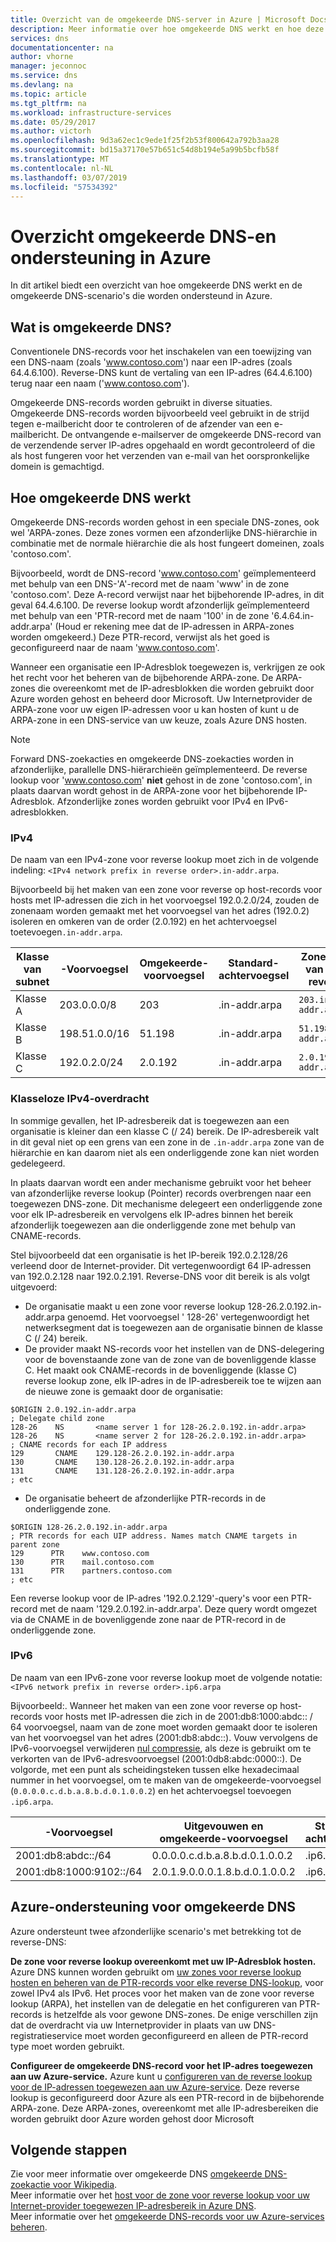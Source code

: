 ```yaml
---
title: Overzicht van de omgekeerde DNS-server in Azure | Microsoft Docs
description: Meer informatie over hoe omgekeerde DNS werkt en hoe deze kan worden gebruikt in Azure
services: dns
documentationcenter: na
author: vhorne
manager: jeconnoc
ms.service: dns
ms.devlang: na
ms.topic: article
ms.tgt_pltfrm: na
ms.workload: infrastructure-services
ms.date: 05/29/2017
ms.author: victorh
ms.openlocfilehash: 9d3a62ec1c9ede1f25f2b53f800642a792b3aa28
ms.sourcegitcommit: bd15a37170e57b651c54d8b194e5a99b5bcfb58f
ms.translationtype: MT
ms.contentlocale: nl-NL
ms.lasthandoff: 03/07/2019
ms.locfileid: "57534392"
---
```

# <a name="overview-of-reverse-dns-and-support-in-azure"></a>Overzicht omgekeerde DNS-en ondersteuning in Azure

In dit artikel biedt een overzicht van hoe omgekeerde DNS werkt en de omgekeerde DNS-scenario's die worden ondersteund in Azure.

## <a name="what-is-reverse-dns"></a>Wat is omgekeerde DNS?

Conventionele DNS-records voor het inschakelen van een toewijzing van een DNS-naam (zoals 'www.contoso.com') naar een IP-adres (zoals 64.4.6.100).  Reverse-DNS kunt de vertaling van een IP-adres (64.4.6.100) terug naar een naam ('www.contoso.com').

Omgekeerde DNS-records worden gebruikt in diverse situaties. Omgekeerde DNS-records worden bijvoorbeeld veel gebruikt in de strijd tegen e-mailbericht door te controleren of de afzender van een e-mailbericht.  De ontvangende e-mailserver de omgekeerde DNS-record van de verzendende server IP-adres opgehaald en wordt gecontroleerd of die als host fungeren voor het verzenden van e-mail van het oorspronkelijke domein is gemachtigd. 

## <a name="how-reverse-dns-works"></a>Hoe omgekeerde DNS werkt

Omgekeerde DNS-records worden gehost in een speciale DNS-zones, ook wel 'ARPA-zones.  Deze zones vormen een afzonderlijke DNS-hiërarchie in combinatie met de normale hiërarchie die als host fungeert domeinen, zoals 'contoso.com'.

Bijvoorbeeld, wordt de DNS-record 'www.contoso.com' geïmplementeerd met behulp van een DNS-'A'-record met de naam 'www' in de zone 'contoso.com'.  Deze A-record verwijst naar het bijbehorende IP-adres, in dit geval 64.4.6.100.  De reverse lookup wordt afzonderlijk geïmplementeerd met behulp van een 'PTR-record met de naam '100' in de zone '6.4.64.in-addr.arpa' (Houd er rekening mee dat de IP-adressen in ARPA-zones worden omgekeerd.)  Deze PTR-record, verwijst als het goed is geconfigureerd naar de naam 'www.contoso.com'.

Wanneer een organisatie een IP-Adresblok toegewezen is, verkrijgen ze ook het recht voor het beheren van de bijbehorende ARPA-zone. De ARPA-zones die overeenkomt met de IP-adresblokken die worden gebruikt door Azure worden gehost en beheerd door Microsoft. Uw Internetprovider de ARPA-zone voor uw eigen IP-adressen voor u kan hosten of kunt u de ARPA-zone in een DNS-service van uw keuze, zoals Azure DNS hosten.

> [!NOTE]
> Forward DNS-zoekacties en omgekeerde DNS-zoekacties worden in afzonderlijke, parallelle DNS-hiërarchieën geïmplementeerd. De reverse lookup voor 'www.contoso.com' **niet** gehost in de zone 'contoso.com', in plaats daarvan wordt gehost in de ARPA-zone voor het bijbehorende IP-Adresblok. Afzonderlijke zones worden gebruikt voor IPv4 en IPv6-adresblokken.

### <a name="ipv4"></a>IPv4

De naam van een IPv4-zone voor reverse lookup moet zich in de volgende indeling: `<IPv4 network prefix in reverse order>.in-addr.arpa`.

Bijvoorbeeld bij het maken van een zone voor reverse op host-records voor hosts met IP-adressen die zich in het voorvoegsel 192.0.2.0/24, zouden de zonenaam worden gemaakt met het voorvoegsel van het adres (192.0.2) isoleren en omkeren van de order (2.0.192) en het achtervoegsel toetevoegen`.in-addr.arpa`.

|Klasse van subnet|-Voorvoegsel  |Omgekeerde-voorvoegsel  |Standard-achtervoegsel  |Zonenaam van voor reverse |
|-------|----------------|------------|-----------------|---------------------------|
|Klasse A|203.0.0.0/8     | 203        | .in-addr.arpa   | `203.in-addr.arpa`        |
|Klasse B|198.51.0.0/16   | 51.198     | .in-addr.arpa   | `51.198.in-addr.arpa`     |
|Klasse C|192.0.2.0/24    | 2.0.192    | .in-addr.arpa   | `2.0.192.in-addr.arpa`    |

### <a name="classless-ipv4-delegation"></a>Klasseloze IPv4-overdracht

In sommige gevallen, het IP-adresbereik dat is toegewezen aan een organisatie is kleiner dan een klasse C (/ 24) bereik. De IP-adresbereik valt in dit geval niet op een grens van een zone in de `.in-addr.arpa` zone van de hiërarchie en kan daarom niet als een onderliggende zone kan niet worden gedelegeerd.

In plaats daarvan wordt een ander mechanisme gebruikt voor het beheer van afzonderlijke reverse lookup (Pointer) records overbrengen naar een toegewezen DNS-zone. Dit mechanisme delegeert een onderliggende zone voor elk IP-adresbereik en vervolgens elk IP-adres binnen het bereik afzonderlijk toegewezen aan die onderliggende zone met behulp van CNAME-records.

Stel bijvoorbeeld dat een organisatie is het IP-bereik 192.0.2.128/26 verleend door de Internet-provider. Dit vertegenwoordigt 64 IP-adressen van 192.0.2.128 naar 192.0.2.191. Reverse-DNS voor dit bereik is als volgt uitgevoerd:
- De organisatie maakt u een zone voor reverse lookup 128-26.2.0.192.in-addr.arpa genoemd. Het voorvoegsel ' 128-26' vertegenwoordigt het netwerksegment dat is toegewezen aan de organisatie binnen de klasse C (/ 24) bereik.
- De provider maakt NS-records voor het instellen van de DNS-delegering voor de bovenstaande zone van de zone van de bovenliggende klasse C. Het maakt ook CNAME-records in de bovenliggende (klasse C) reverse lookup zone, elk IP-adres in de IP-adresbereik toe te wijzen aan de nieuwe zone is gemaakt door de organisatie:

```
$ORIGIN 2.0.192.in-addr.arpa
; Delegate child zone
128-26    NS       <name server 1 for 128-26.2.0.192.in-addr.arpa>
128-26    NS       <name server 2 for 128-26.2.0.192.in-addr.arpa>
; CNAME records for each IP address
129       CNAME    129.128-26.2.0.192.in-addr.arpa
130       CNAME    130.128-26.2.0.192.in-addr.arpa
131       CNAME    131.128-26.2.0.192.in-addr.arpa
; etc
```
- De organisatie beheert de afzonderlijke PTR-records in de onderliggende zone.

```
$ORIGIN 128-26.2.0.192.in-addr.arpa
; PTR records for each UIP address. Names match CNAME targets in parent zone
129      PTR    www.contoso.com
130      PTR    mail.contoso.com
131      PTR    partners.contoso.com
; etc
```
Een reverse lookup voor de IP-adres '192.0.2.129'-query's voor een PTR-record met de naam '129.2.0.192.in-addr.arpa'. Deze query wordt omgezet via de CNAME in de bovenliggende zone naar de PTR-record in de onderliggende zone.

### <a name="ipv6"></a>IPv6

De naam van een IPv6-zone voor reverse lookup moet de volgende notatie: `<IPv6 network prefix in reverse order>.ip6.arpa`

Bijvoorbeeld:. Wanneer het maken van een zone voor reverse op host-records voor hosts met IP-adressen die zich in de 2001:db8:1000:abdc:: / 64 voorvoegsel, naam van de zone moet worden gemaakt door te isoleren van het voorvoegsel van het adres (2001:db8:abdc::). Vouw vervolgens de IPv6-voorvoegsel verwijderen [nul compressie](https://technet.microsoft.com/library/cc781672(v=ws.10).aspx), als deze is gebruikt om te verkorten van de IPv6-adresvoorvoegsel (2001:0db8:abdc:0000::). De volgorde, met een punt als scheidingsteken tussen elke hexadecimaal nummer in het voorvoegsel, om te maken van de omgekeerde-voorvoegsel (`0.0.0.0.c.d.b.a.8.b.d.0.1.0.0.2`) en het achtervoegsel toevoegen `.ip6.arpa`.


|-Voorvoegsel  |Uitgevouwen en omgekeerde-voorvoegsel |Standard-achtervoegsel |Zonenaam van voor reverse  |
|---------|---------|---------|---------|
|2001:db8:abdc::/64    | 0.0.0.0.c.d.b.a.8.b.d.0.1.0.0.2        | .ip6.arpa        | `0.0.0.0.c.d.b.a.8.b.d.0.1.0.0.2.ip6.arpa`       |
|2001:db8:1000:9102::/64    | 2.0.1.9.0.0.0.1.8.b.d.0.1.0.0.2        | .ip6.arpa        | `2.0.1.9.0.0.0.1.8.b.d.0.1.0.0.2.ip6.arpa`        |


## <a name="azure-support-for-reverse-dns"></a>Azure-ondersteuning voor omgekeerde DNS

Azure ondersteunt twee afzonderlijke scenario's met betrekking tot de reverse-DNS:

**De zone voor reverse lookup overeenkomt met uw IP-Adresblok hosten.**
Azure DNS kunnen worden gebruikt om [uw zones voor reverse lookup hosten en beheren van de PTR-records voor elke reverse DNS-lookup](dns-reverse-dns-hosting.md), voor zowel IPv4 als IPv6.  Het proces voor het maken van de zone voor reverse lookup (ARPA), het instellen van de delegatie en het configureren van PTR-records is hetzelfde als voor gewone DNS-zones.  De enige verschillen zijn dat de overdracht via uw Internetprovider in plaats van uw DNS-registratieservice moet worden geconfigureerd en alleen de PTR-record type moet worden gebruikt.

**Configureer de omgekeerde DNS-record voor het IP-adres toegewezen aan uw Azure-service.** Azure kunt u [configureren van de reverse lookup voor de IP-adressen toegewezen aan uw Azure-service](dns-reverse-dns-for-azure-services.md).  Deze reverse lookup is geconfigureerd door Azure als een PTR-record in de bijbehorende ARPA-zone.  Deze ARPA-zones, overeenkomt met alle IP-adresbereiken die worden gebruikt door Azure worden gehost door Microsoft

## <a name="next-steps"></a>Volgende stappen

Zie voor meer informatie over omgekeerde DNS [omgekeerde DNS-zoekactie voor Wikipedia](https://en.wikipedia.org/wiki/Reverse_DNS_lookup).
<br>
Meer informatie over het [host voor de zone voor reverse lookup voor uw Internet-provider toegewezen IP-adresbereik in Azure DNS](dns-reverse-dns-for-azure-services.md).
<br>
Meer informatie over het [omgekeerde DNS-records voor uw Azure-services beheren](dns-reverse-dns-for-azure-services.md).

